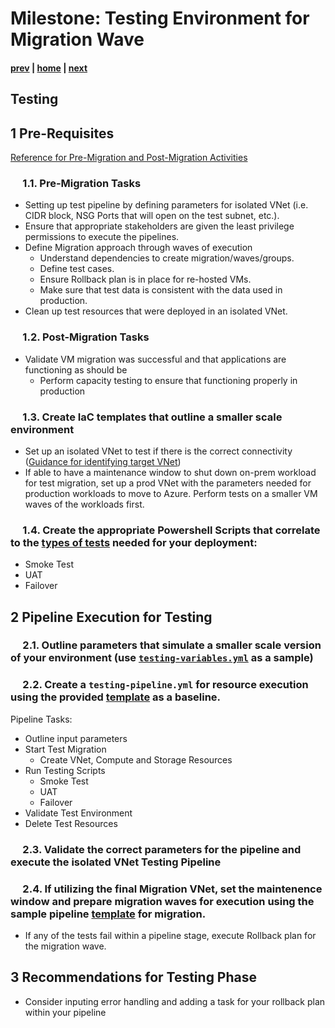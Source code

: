 # Milestone: Testing Environment for Migration Wave

#### [prev](./devops-iac-redeployment.md) | [home](./welcome.md)  | [next](./devops-iac-migration.md)

## Testing
 
## 1 Pre-Requisites
[Reference for Pre-Migration and Post-Migration Activities](https://github.com/Azure/fta-liftandshift-dcmigration/blob/main/doc/testing.md#12-technical)

### &nbsp;&nbsp;&nbsp;&nbsp; 1.1\. Pre-Migration Tasks 
- Setting up test pipeline by defining parameters for isolated VNet (i.e. CIDR block, NSG Ports that will open on the test subnet, etc.).
- Ensure that appropriate stakeholders are given the least privilege permissions to execute the pipelines.
- Define Migration approach through waves of execution
    - Understand dependencies to create migration/waves/groups.
    - Define test cases.
    - Ensure Rollback plan is in place for re-hosted VMs.
    - Make sure that test data is consistent with the data used in production.
- Clean up test resources that were deployed in an isolated VNet.


### &nbsp;&nbsp;&nbsp;&nbsp; 1.2\. Post-Migration Tasks 
- Validate VM migration was successful and that applications are functioning as should be
    - Perform capacity testing to ensure that functioning properly in production

### &nbsp;&nbsp;&nbsp;&nbsp; 1.3\. Create IaC templates that outline a smaller scale environment 
- Set up an isolated VNet to test if there is the correct connectivity ([Guidance for identifying target VNet](https://github.com/Azure/fta-liftandshift-dcmigration/blob/main/doc/testing.md#23-identify-target-vnets-tests-and-migration-workflow))
- If able to have a maintenance window to shut down on-prem workload for test migration, set up a prod VNet with the parameters needed for production workloads to move to Azure. Perform tests on a smaller VM waves of the workloads first.

### &nbsp;&nbsp;&nbsp;&nbsp; 1.4\. Create the appropriate Powershell Scripts that correlate to the [types of tests](https://github.com/Azure/fta-liftandshift-dcmigration/blob/main/doc/testing.md#2-migration-plan-definition) needed for your deployment:
- Smoke Test
- UAT
- Failover 

## 2 Pipeline Execution for Testing

### &nbsp;&nbsp;&nbsp;&nbsp; 2.1\. Outline parameters that simulate a smaller scale version of your environment (use [`testing-variables.yml`](./pipelines/testing-variables.yml) as a sample)

### &nbsp;&nbsp;&nbsp;&nbsp; 2.2\. Create a `testing-pipeline.yml` for resource execution using the provided [template](./pipelines/testing-pipeline.yml) as a baseline.
Pipeline Tasks:
- Outline input parameters
- Start Test Migration
    - Create VNet, Compute and Storage Resources
- Run Testing Scripts
    - Smoke Test
    - UAT
    - Failover 
- Validate Test Environment
- Delete Test Resources 

### &nbsp;&nbsp;&nbsp;&nbsp; 2.3\. Validate the correct parameters for the pipeline and execute the isolated VNet Testing Pipeline

### &nbsp;&nbsp;&nbsp;&nbsp; 2.4\. If utilizing the final Migration VNet, set the maintenence window and prepare migration waves for execution using the sample pipeline [template](./pipelines/testing-pipeline.yml) for migration.
- If any of the tests fail within a pipeline stage, execute Rollback plan for the migration wave.

## 3 Recommendations for Testing Phase
- Consider inputing error handling and adding a task for your rollback plan within your pipeline


 
